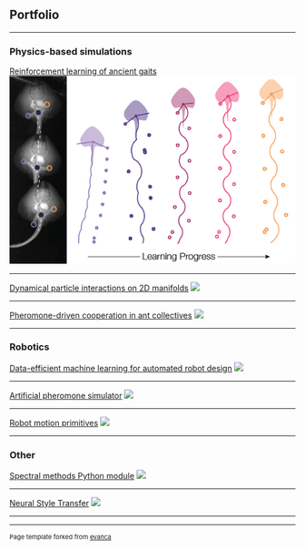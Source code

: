 ## Portfolio

---

### Physics-based simulations

[Reinforcement learning of ancient gaits](https://royalsocietypublishing.org/doi/full/10.1098/rsif.2020.0701)
<img src="images/RL.png?raw=true"/>

---
[Dynamical particle interactions on 2D manifolds](/pdf/sample_presentation.pdf)
<img src="images/dummy_thumbnail.jpg?raw=true"/>

---
[Pheromone-driven cooperation in ant collectives](http://example.com/)
<img src="images/dummy_thumbnail.jpg?raw=true"/>

---

### Robotics

[Data-efficient machine learning for automated robot design](/sample_page)
<img src="images/dummy_thumbnail.jpg?raw=true"/>

---
[Artificial pheromone simulator](/sample_page)
<img src="images/dummy_thumbnail.jpg?raw=true"/>

---
[Robot motion primitives](/sample_page)
<img src="images/dummy_thumbnail.jpg?raw=true"/>

---

### Other

[Spectral methods Python module](/sample_page)
<img src="images/dummy_thumbnail.jpg?raw=true"/>

---
[Neural Style Transfer](/sample_page)
<img src="images/dummy_thumbnail.jpg?raw=true"/>

---




---
<p style="font-size:11px">Page template forked from <a href="https://github.com/evanca/quick-portfolio">evanca</a></p>
<!-- Remove above link if you don't want to attibute -->
